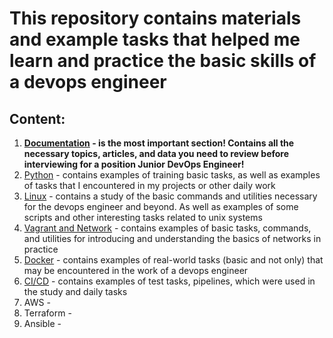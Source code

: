 # This repository contains materials and example tasks that helped me learn and practice the basic skills of a devops engineer

## Content: 
1. **[Documentation]() - is the most important section! Contains all the necessary topics, articles, and data you need to review before interviewing for a position Junior DevOps Engineer!**
2. [Python](https://github.com/RuslanSerdiuk/DevOps_Tasks_and_solutions/tree/main/Python) - contains examples of training basic tasks, as well as examples of tasks that I encountered in my projects or other daily work
3. [Linux](https://github.com/RuslanSerdiuk/DevOps_Tasks_and_solutions/tree/main/Linux) - contains a study of the basic commands and utilities necessary for the devops engineer and beyond. As well as examples of some scripts and other interesting tasks related to unix systems
4. [Vagrant and Network](https://github.com/RuslanSerdiuk/DevOps_Tasks_and_solutions/tree/main/Vagrant_and_Network) - contains examples of basic tasks, commands, and utilities for introducing and understanding the basics of networks in practice
5. [Docker](https://github.com/RuslanSerdiuk/DevOps_Tasks_and_solutions/tree/main/Docker) - contains examples of real-world tasks (basic and not only) that may be encountered in the work of a devops engineer
6. [CI/CD](https://github.com/RuslanSerdiuk/DevOps_Tasks_and_solutions/tree/main/CICD) - contains examples of test tasks, pipelines, which were used in the study and daily tasks
7. AWS - 
8. Terraform - 
9. Ansible - 